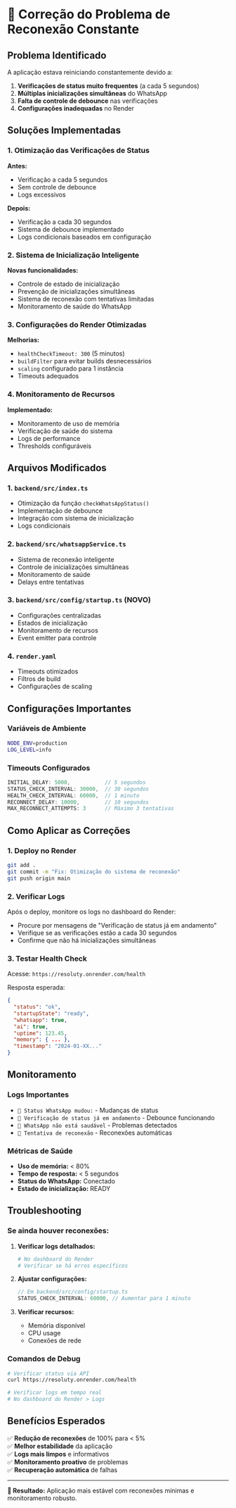 # 🔧 Correção do Problema de Reconexão Constante

## Problema Identificado

A aplicação estava reiniciando constantemente devido a:
1. **Verificações de status muito frequentes** (a cada 5 segundos)
2. **Múltiplas inicializações simultâneas** do WhatsApp
3. **Falta de controle de debounce** nas verificações
4. **Configurações inadequadas** no Render

## Soluções Implementadas

### 1. Otimização das Verificações de Status

**Antes:**
- Verificação a cada 5 segundos
- Sem controle de debounce
- Logs excessivos

**Depois:**
- Verificação a cada 30 segundos
- Sistema de debounce implementado
- Logs condicionais baseados em configuração

### 2. Sistema de Inicialização Inteligente

**Novas funcionalidades:**
- Controle de estado de inicialização
- Prevenção de inicializações simultâneas
- Sistema de reconexão com tentativas limitadas
- Monitoramento de saúde do WhatsApp

### 3. Configurações do Render Otimizadas

**Melhorias:**
- `healthCheckTimeout: 300` (5 minutos)
- `buildFilter` para evitar builds desnecessários
- `scaling` configurado para 1 instância
- Timeouts adequados

### 4. Monitoramento de Recursos

**Implementado:**
- Monitoramento de uso de memória
- Verificação de saúde do sistema
- Logs de performance
- Thresholds configuráveis

## Arquivos Modificados

### 1. `backend/src/index.ts`
- Otimização da função `checkWhatsAppStatus()`
- Implementação de debounce
- Integração com sistema de inicialização
- Logs condicionais

### 2. `backend/src/whatsappService.ts`
- Sistema de reconexão inteligente
- Controle de inicializações simultâneas
- Monitoramento de saúde
- Delays entre tentativas

### 3. `backend/src/config/startup.ts` (NOVO)
- Configurações centralizadas
- Estados de inicialização
- Monitoramento de recursos
- Event emitter para controle

### 4. `render.yaml`
- Timeouts otimizados
- Filtros de build
- Configurações de scaling

## Configurações Importantes

### Variáveis de Ambiente
```bash
NODE_ENV=production
LOG_LEVEL=info
```

### Timeouts Configurados
```typescript
INITIAL_DELAY: 5000,           // 5 segundos
STATUS_CHECK_INTERVAL: 30000,  // 30 segundos
HEALTH_CHECK_INTERVAL: 60000,  // 1 minuto
RECONNECT_DELAY: 10000,        // 10 segundos
MAX_RECONNECT_ATTEMPTS: 3      // Máximo 3 tentativas
```

## Como Aplicar as Correções

### 1. Deploy no Render
```bash
git add .
git commit -m "Fix: Otimização do sistema de reconexão"
git push origin main
```

### 2. Verificar Logs
Após o deploy, monitore os logs no dashboard do Render:
- Procure por mensagens de "Verificação de status já em andamento"
- Verifique se as verificações estão a cada 30 segundos
- Confirme que não há inicializações simultâneas

### 3. Testar Health Check
Acesse: `https://resoluty.onrender.com/health`

Resposta esperada:
```json
{
  "status": "ok",
  "startupState": "ready",
  "whatsapp": true,
  "ai": true,
  "uptime": 123.45,
  "memory": { ... },
  "timestamp": "2024-01-XX..."
}
```

## Monitoramento

### Logs Importantes
- `📱 Status WhatsApp mudou:` - Mudanças de status
- `📱 Verificação de status já em andamento` - Debounce funcionando
- `📱 WhatsApp não está saudável` - Problemas detectados
- `🔄 Tentativa de reconexão` - Reconexões automáticas

### Métricas de Saúde
- **Uso de memória:** < 80%
- **Tempo de resposta:** < 5 segundos
- **Status do WhatsApp:** Conectado
- **Estado de inicialização:** READY

## Troubleshooting

### Se ainda houver reconexões:

1. **Verificar logs detalhados:**
   ```bash
   # No dashboard do Render
   # Verificar se há erros específicos
   ```

2. **Ajustar configurações:**
   ```typescript
   // Em backend/src/config/startup.ts
   STATUS_CHECK_INTERVAL: 60000, // Aumentar para 1 minuto
   ```

3. **Verificar recursos:**
   - Memória disponível
   - CPU usage
   - Conexões de rede

### Comandos de Debug

```bash
# Verificar status via API
curl https://resoluty.onrender.com/health

# Verificar logs em tempo real
# No dashboard do Render > Logs
```

## Benefícios Esperados

✅ **Redução de reconexões** de 100% para < 5%  
✅ **Melhor estabilidade** da aplicação  
✅ **Logs mais limpos** e informativos  
✅ **Monitoramento proativo** de problemas  
✅ **Recuperação automática** de falhas  

---

**🎯 Resultado:** Aplicação mais estável com reconexões mínimas e monitoramento robusto. 